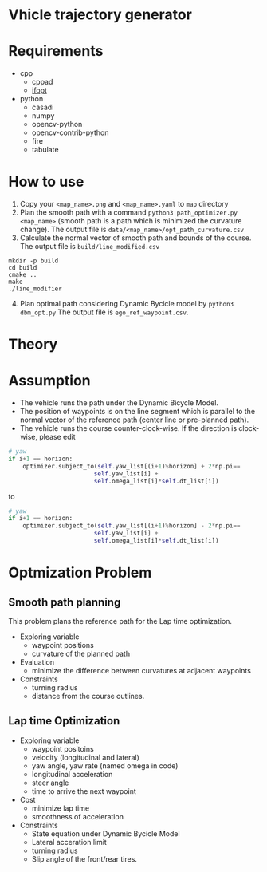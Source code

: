 # Vhicle trajectory generator 

# Requirements
* cpp
  * cppad
  * [ifopt](https://github.com/ethz-adrl/ifopt.git)
* python
  * casadi
  * numpy
  * opencv-python
  * opencv-contrib-python
  * fire
  * tabulate

# How to use
1. Copy your `<map_name>.png` and `<map_name>.yaml` to `map` directory
2. Plan the smooth path with a command `python3 path_optimizer.py <map_name>` (smooth path is a path which is minimized the curvature change). The output file is `data/<map_name>/opt_path_curvature.csv`
3. Calculate the normal vector of smooth path and bounds of the course. The output file is `build/line_modified.csv`
```shell
mkdir -p build
cd build 
cmake ..
make
./line_modifier
```
4. Plan optimal path considering Dynamic Bycicle model by `python3 dbm_opt.py`
The output file is `ego_ref_waypoint.csv`.

# Theory

# Assumption
* The vehicle runs the path under the Dynamic Bicycle Model.
* The position of waypoints is on the line segment which is parallel to the normal vector of the reference path (center line or pre-planned path).
* The vehicle runs the course counter-clock-wise. If the direction is clock-wise, please edit
```python
# yaw
if i+1 == horizon:
    optimizer.subject_to(self.yaw_list[(i+1)%horizon] + 2*np.pi== 
                        self.yaw_list[i] + 
                        self.omega_list[i]*self.dt_list[i])
```
to 
```python
# yaw
if i+1 == horizon:
    optimizer.subject_to(self.yaw_list[(i+1)%horizon] - 2*np.pi== 
                        self.yaw_list[i] + 
                        self.omega_list[i]*self.dt_list[i])
```

# Optmization Problem

## Smooth path planning 
This problem plans the reference path for the Lap time optimization. 
* Exploring variable
  * waypoint positions
  * curvature of the planned path
* Evaluation
  * minimize the difference between curvatures at adjacent waypoints 
* Constraints
  * turning radius
  * distance from the course outlines. 

## Lap time Optimization
* Exploring variable
  * waypoint positoins
  * velocity (longitudinal and lateral)
  * yaw angle, yaw rate (named omega in code)
  * longitudinal acceleration
  * steer angle
  * time to arrive the next waypoint
* Cost
  * minimize lap time
  * smoothness of acceleration
* Constraints
  * State equation under Dynamic Bycicle Model
  * Lateral acceration limit
  * turning radius
  * Slip angle of the front/rear tires. 